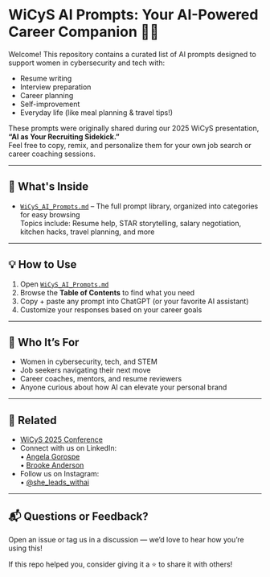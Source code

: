 # WiCyS AI Prompts: Your AI-Powered Career Companion 🤖✨

Welcome! This repository contains a curated list of AI prompts designed to support women in cybersecurity and tech with:

- Resume writing  
- Interview preparation  
- Career planning  
- Self-improvement  
- Everyday life (like meal planning & travel tips!)

These prompts were originally shared during our 2025 WiCyS presentation, **“AI as Your Recruiting Sidekick.”**  
Feel free to copy, remix, and personalize them for your own job search or career coaching sessions.

---

## 📂 What's Inside

- [`WiCyS_AI_Prompts.md`](./WiCyS_AI_Prompts.md) – The full prompt library, organized into categories for easy browsing  
  Topics include: Resume help, STAR storytelling, salary negotiation, kitchen hacks, travel planning, and more

---

## 💡 How to Use

1. Open [`WiCyS_AI_Prompts.md`](./WiCyS_AI_Prompts.md)
3. Browse the **Table of Contents** to find what you need
4. Copy + paste any prompt into ChatGPT (or your favorite AI assistant)
5. Customize your responses based on your career goals

---

## 🙌 Who It’s For

- Women in cybersecurity, tech, and STEM  
- Job seekers navigating their next move  
- Career coaches, mentors, and resume reviewers  
- Anyone curious about how AI can elevate your personal brand

---

## 🔗 Related

- [WiCyS 2025 Conference](https://www.wicys.org/)
- Connect with us on LinkedIn:  
  • [Angela Gorospe](https://www.linkedin.com/in/agorospe/)  
  • [Brooke Anderson](https://www.linkedin.com/in/brookelynanderson/)  
- Follow us on Instagram:  
  • [@she_leads_withai](https://www.instagram.com/she_leads_withai?igsh=MTZqZW01MjVxbmd6dw==)

---

## 📬 Questions or Feedback?

Open an issue or tag us in a discussion — we’d love to hear how you’re using this!

If this repo helped you, consider giving it a ⭐️ to share it with others!




